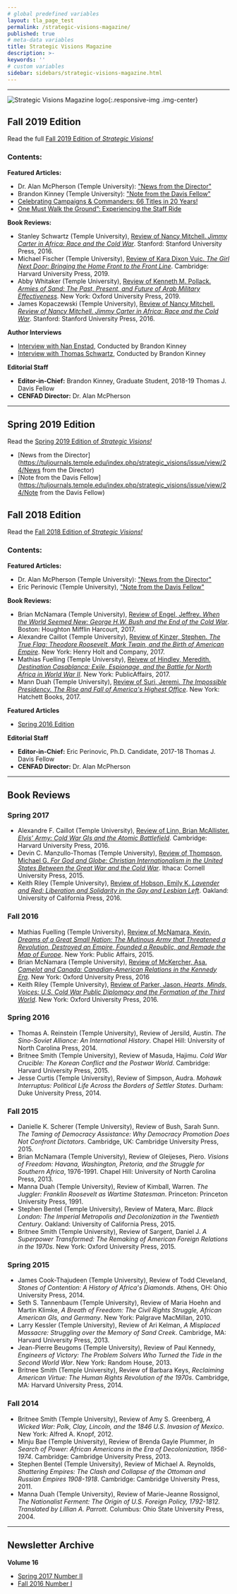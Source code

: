```yaml
---
# global predefined variables
layout: tla_page_test
permalink: /strategic-visions-magazine/
published: true
# meta-data variables
title: Strategic Visions Magazine
description: >-
keywords: ''
# custom variables
sidebar: sidebars/strategic-visions-magazine.html      
---
```

___

![Strategic Visions Magazine logo]({{site.baseurl}}/media/clip_image002.jpg){:.responsive-img .img-center}
## Fall 2019 Edition
Read the full [Fall 2019 Edition of _Strategic Visions!_](https://tuljournals.temple.edu/index.php/strategic_visions/issue/view/27)

### Contents:
**Featured Articles:**
- Dr. Alan McPherson (Temple University): ["News from the Director"](https://tuljournals.temple.edu/index.php/strategic_visions/article/view/238/186)
- Brandon Kinney (Temple University): ["Note from the Davis Fellow"](https://tuljournals.temple.edu/index.php/strategic_visions/article/view/227/174)
- [Celebrating Campaigns & Commanders: 66 Titles in 20 Years!](https://tuljournals.temple.edu/index.php/strategic_visions/article/view/235/182)
- [One Must Walk the Ground”: Experiencing the Staff Ride](https://tuljournals.temple.edu/index.php/strategic_visions/article/view/236/184)


**Book Reviews:**
- Stanley Schwartz (Temple University), [Review of Nancy Mitchell. _Jimmy Carter in Africa: Race and the Cold War_](https://drive.google.com/file/d/1N3dg3U9bihbjUU9jBFmMwVN2NT8YGFsL/view?usp=sharing). Stanford: Stanford University Press, 2016.
- Michael Fischer (Temple University), [Review of Kara Dixon Vuic. _The Girl Next Door: Bringing the Home Front to the Front Line_](https://drive.google.com/file/d/1EnwsJxREpmBGfRvAgdAj3EhQOKjVyAAm/view?usp=sharing). Cambridge: Harvard University Press, 2019.
- Abby Whitaker (Temple University), [Review of Kenneth M. Pollack. _Armies of Sand: The Past, Present, and Future of Arab Military Effectiveness_](https://drive.google.com/file/d/1RP5AFmYBSXN_G3cJnZ6ZbAES88qOXeOq/view?usp=sharing). New York: Oxford University Press, 2019.
- James Kopaczewski (Temple University), [Review of Nancy Mitchell. _Review of Nancy Mitchell. Jimmy Carter in Africa: Race and the Cold War_](https://drive.google.com/file/d/150ZyLP0g1lAFAs4sMnzY5i2veR7NuPYB/view?usp=sharing). Stanford: Stanford University Press, 2016.

**Author Interviews**
- [Interview with Nan Enstad](https://tuljournals.temple.edu/index.php/strategic_visions/article/view/229/176), Conducted by Brandon Kinney
- [Interview with Thomas Schwartz](https://tuljournals.temple.edu/index.php/strategic_visions/article/view/230/177), Conducted by Brandon Kinney


**Editorial Staff**
- **Editor-in-Chief:** Brandon Kinney, Graduate Student, 2018-19 Thomas J. Davis Fellow<br>
- **CENFAD Director:** Dr. Alan McPherson<br>

___

## Spring 2019 Edition
Read the [Spring 2019 Edition of _Strategic Visions!_](https://tuljournals.temple.edu/index.php/strategic_visions/issue/view/24)
- [News from the Director](https://tuljournals.temple.edu/index.php/strategic_visions/issue/view/24/News from the Director)
- [Note from the Davis Fellow](https://tuljournals.temple.edu/index.php/strategic_visions/issue/view/24/Note from the Davis Fellow)

## Fall 2018 Edition
Read the [Fall 2018 Edition of _Strategic Visions!_](https://tuljournals.temple.edu/index.php/strategic_visions/article/view/36/61)

### Contents:
**Featured Articles:**
- Dr. Alan McPherson (Temple University): ["News from the Director"](https://tuljournals.temple.edu/index.php/strategic_visions/article/view/36/61)
- Eric Perinovic (Temple University), ["Note from the Davis Fellow"](https://tuljournals.temple.edu/index.php/strategic_visions/article/view/36/61)

**Book Reviews:**
- Brian McNamara (Temple University), [Review of Engel, Jeffrey. _When the World Seemed New: George H.W. Bush and the End of the Cold War_](https://tuljournals.temple.edu/index.php/strategic_visions/article/view/37/62). Boston: Houghton Mifflin Harcourt, 2017.
- Alexandre Caillot (Temple University), [Review of Kinzer, Stephen. _The True Flag: Theodore Roosevelt, Mark Twain, and the Birth of American Empire_](https://tuljournals.temple.edu/index.php/strategic_visions/article/view/39). New York: Henry Holt and Company, 2017.
- Mathias Fuelling (Temple University), [Reivew of Hindley, Meredith. _Destination Casablanca: Exile, Espionage, and the Battle for North Africa in World War II_](https://tuljournals.temple.edu/index.php/strategic_visions/article/view/38). New York: PublicAffairs, 2017.
- Mann Duah (Temple University), [Review of Suri, Jeremi. _The Impossible Presidency. The Rise and Fall of America's Highest Office_](https://tuljournals.temple.edu/index.php/strategic_visions/article/view/40). New York: Hatchett Books, 2017.

**Featured Articles**
- [Spring 2016 Edition](https://liberalarts.temple.edu/sites/liberalarts/files/s.v.%20spring%202016.pdf)

**Editorial Staff**
- **Editor-in-Chief:** Eric Perinovic, Ph.D. Candidate, 2017-18 Thomas J. Davis Fellow<br>
- **CENFAD Director:** Dr. Alan McPherson<br>

___

## Book Reviews

### Spring 2017
- Alexandre F. Caillot (Temple University), [Review of Linn, Brian McAllister. _Elvis' Army: Cold War GIs and the Atomic Battlefield_](https://liberalarts.temple.edu/sites/liberalarts/files/Review%20of%20Brian%20Linn.pdf). Cambridge: Harvard University Press, 2016.
- Devin C. Manzullo-Thomas (Temple University), [Review of Thompson, Michael G. _For God and Globe: Christian Internationalism in the United States Between the Great War and the Cold War_](https://liberalarts.temple.edu/sites/liberalarts/files/Review%20of%20Michael%20Thompson.pdf). Ithaca: Cornell University Press, 2015.
- Keith Riley (Temple University), [Review of Hobson, Emily K. _Lavender and Red: Liberation and Solidarity in the Gay and Lesbian Left_](https://liberalarts.temple.edu/sites/liberalarts/files/Review%20of%20Emily%20Hobson.pdf). Oakland: University of California Press, 2016.

### Fall 2016
- Mathias Fuelling (Temple University), [Review of McNamara, Kevin. _Dreams of a Great Small Nation: The Mutinous Army that Threatened a Revolution, Destroyed an Empire, Founded a Republic, and Remade the Map of Europe_](https://liberalarts.temple.edu/sites/liberalarts/files/Review%20of%20Kevin%20McNamara.pdf). New York: Public Affairs, 2015.
- Brian McNamara (Temple University), [Review of McKercher, Asa. _Camelot and Canada: Canadian-American Relations in the Kennedy Era_](https://liberalarts.temple.edu/sites/liberalarts/files/Review%20of%20Asa%20McKercher.pdf). New York: Oxford University Press, 2016
- Keith Riley (Temple University), [Review of Parker, Jason. _Hearts, Minds, Voices: U.S. Cold War Public Diplomacy and the Formation of the Third World_](https://liberalarts.temple.edu/sites/liberalarts/files/Review%20of%20Jason%20Parker.pdf). New York: Oxford University Press, 2016.

### Spring 2016
- Thomas A. Reinstein (Temple University), Review of Jersild, Austin. _The Sino-Soviet Alliance: An International History_. Chapel Hill: University of North Carolina Press, 2014.
- Britnee Smith (Temple University), Review of Masuda, Hajimu. _Cold War Crucible: The Korean Conflict and the Postwar World_. Cambridge: Harvard University Press, 2015.
- Jesse Curtis (Temple University), Review of Simpson, Audra. _Mohawk Interruptus: Political Life Across the Borders of Settler States_. Durham: Duke University Press, 2014.

### Fall 2015
- Danielle K. Scherer (Temple University), Review of Bush, Sarah Sunn. _The Taming of Democracy Assistance: Why Democracy Promotion Does Not Confront Dictators_. Cambridge, UK: Cambridge University Press, 2015.
- Brian McNamara (Temple University), Review of Gleijeses, Piero. _Visions of Freedom: Havana, Washington, Pretoria, and the Struggle for Southern Africa_, 1976-1991. Chapel Hill: University of North Carolina Press, 2013.
- Manna Duah (Temple University), Review of Kimball, Warren. _The Juggler: Franklin Roosevelt as Wartime Statesman_. Princeton: Princeton University Press, 1991.
- Stephen Bentel (Temple University), Review of Matera, Marc. _Black London: The Imperial Metropolis and Decolonization in the Twentieth Century_. Oakland: University of California Press, 2015.
- Britnee Smith (Temple University), Review of Sargent, Daniel J. _A Superpower Transformed: The Remaking of American Foreign Relations in the 1970s_. New York: Oxford University Press, 2015.

### Spring 2015
- James Cook-Thajudeen (Temple University), Review of Todd Cleveland, _Stones of Contention: A History of Africa's Diamonds_. Athens, OH: Ohio University Press, 2014.
- Seth S. Tannenbaum (Temple University), Review of Maria Hoehn and Martin Klimke, _A Breath of Freedom: The Civil Rights Struggle, African American GIs, and Germany_. New York: Palgrave MacMillan, 2010.
- Larry Kessler (Temple University), Review of Ari Kelman, _A Misplaced Massacre: Struggling over the Memory of Sand Creek_. Cambridge, MA: Harvard University Press, 2013.
- Jean-Pierre Beugoms (Temple University), Review of Paul Kennedy, _Engineers of Victory: The Problem Solvers Who Turned the Tide in the Second World War_. New York: Random House, 2013.
- Britnee Smith (Temple University), Review of Barbara Keys, _Reclaiming American Virtue: The Human Rights Revolution of the 1970s_. Cambridge, MA: Harvard University Press, 2014.

### Fall 2014
- Britnee Smith (Temple University), Review of Amy S. Greenberg, _A Wicked War: Polk, Clay, Lincoln, and the 1846 U.S. Invasion of Mexico_. New York: Alfred A. Knopf, 2012.
- Minju Bae (Temple University), Review of Brenda Gayle Plummer, _In Search of Power: African Americans in the Era of Decolonization, 1956-1974_. Cambridge: Cambridge University Press, 2013.
- Stephen Bentel (Temple University), Review of Michael A. Reynolds, _Shattering Empires: The Clash and Collapse of the Ottoman and Russian Empires 1908-1918_. Cambridge: Cambridge University Press, 2011.
- Manna Duah (Temple University), Review of Marie-Jeanne Rossignol, _The Nationalist Ferment: The Origin of U.S. Foreign Policy, 1792-1812. Translated by Lillian A. Parrott_. Columbus: Ohio State University Press, 2004.

___

## Newsletter Archive

**Volume 16**
- [Spring 2017 Number II](http://mailchi.mp/dd347f5eafff/cenfad-strategic-visions-spring-2017?e=[UNIQID])
- [Fall 2016 Number I](http://us14.campaign-archive2.com/?u=5e746d99fd6f46113cc5601b2&id=0725b889f6&e=4f68eda965)
